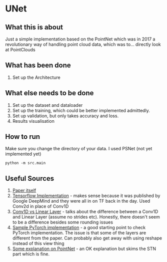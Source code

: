 # UNet

## What this is about
Just a simple implementation based on the PointNet which was in 2017 a revolutionary way of handling point cloud data, which was to... directly look at PointClouds 

## What has been done 

1. Set up the Architecture

## What else needs to be done

1. Set up the dataset and dataloader
1. Set up the training, which could be better implemented admittedly.
1. Set up validation, but only takes accuracy and loss. 
1. Results visualisation

## How to run 

Make sure you change the directory of your data. I used PSNet (not yet implemented yet)

```
python -m src.main
```

## Useful Sources

1. [Paper itself](https://arxiv.org/abs/1612.00593)
1. [Tensorflow Implementation](https://github.com/charlesq34/pointnet/tree/master) - makes sense because it was published by Google DeepMind and they were all in on TF back in the day. Used Conv2d in place of Conv1D
1. [Conv1D vs Linear Layer](https://stackoverflow.com/questions/55576314/conv1d-with-kernel-size-1-vs-linear-layer#comment97851680_55576314) - talks about the difference between a Conv1D and Linear Layer (assume no strides etc). Honestly, there doesn't seem to be a difference besides some rounding issues
1. [Sample PyTorch implementation](https://colab.research.google.com/drive/12RQDCV7krZtfjwJ0B4bOEBnvnDHTu-k2?usp=sharing#scrollTo=ycw_6xYaHiyf) - a good starting point to check PyTorch implementation. The issue is that some of the layers are different from the paper. Can probably also get away with using reshape instead of this view thing
1. [Some explanation on PointNet](https://www.digitalnuage.com/pointnet-or-the-first-neural-network-to-handle-directly-3d-point-clouds) - an OK explanation but skims the STN part which is fine.